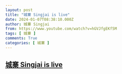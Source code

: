 ```yaml
---
layout: post
title: "城寨 Singjai is live"
date: 2024-01-07T08:38:10.000Z
author: 城寨 Singjai
from: https://www.youtube.com/watch?v=hGVJfgEKf5M
tags: [ 城寨 ]
comments: True
categories: [ 城寨 ]
---
```

<!--1704616690000-->
[城寨 Singjai is live](https://www.youtube.com/watch?v=hGVJfgEKf5M)
------

<div>

</div>
